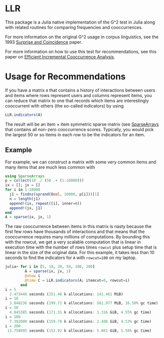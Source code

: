 # LLR
This package is a Julia native implementation of the G^2 test in Julia
along with related routines for comparing frequencies and cooccurrences.

For more information on the original G^2 usage in corpus linguistics,
see the 1993 [Surprise and Coincidence](https://aclanthology.org/J93-1003.pdf) paper.

For more information on how to use this test for recommendations, see
this paper on [Efficient Incremental Cooccurrence Analysis](https://ssc.io/pdf/p3-schelter.pdf).

# Usage for Recommendations
If you have a matrix `A` that contains a history of interactions between users and items where
rows represent users and columns represent items, you can reduce that matrix to one that records
which items are interestingly cooccurrent with others (the so-called indicators) by using
```julia
LLR.indicators(A)
```
The result will be an item × item symmetric sparse matrix (see [SparseArrays](https://docs.julialang.org/en/v1/stdlib/SparseArrays/) 
that contains all non-zero cooccurrence scores. Typically, you would pick the largest 50 or so items
in each row to be the indicators for an item.

## Example
For example, we can construct a matrix with some very common items and many items that are much less common
with 
```julia
using SparseArrays
p = collect(10 ./ (50 .+ (1:10000)))
ix = []; jx = []
for i in 1:10000
  j1 = findnz(sprand(Bool, 10000, p[i]))[1]
  n = length(j1)
  append!(ix, repeat([i], inner=n))
  append!(jx, j1)
end
A = sparse(ix, jx, 1)
```
The raw cooccurrence between items in this matrix is nasty because the first few rows have thousands of interactions
and that means that the cooccurrence requires many millions of computations. By bounding this with the rowcut, we get a very scalable
computation that is linear in execution time with the number of rows times `rowcut` plus setup time that is linear in the size of
the original data. For this example, it takes less than
10 seconds to find the indicators for `A` with `rowcut=100` on my laptop. 
```julia
julia> for i in [5, 10, 20, 50, 100, 200]
         A = sparse(ix, jx, 1)
         @show i
         @time C = LLR.indicators(A; itemcut=0, rowcut=i)
       end
i = 5
  2.473446 seconds (251.48 k allocations: 141.461 MiB)
i = 10
  3.840236 seconds (199.72 k allocations: 561.977 MiB, 16.50% gc time)
i = 50
  4.845385 seconds (171.31 k allocations: 1.316 GiB, 4.55% gc time)
i = 100
  7.392000 seconds (159.78 k allocations: 2.488 GiB, 4.53% gc time)
i = 200
 13.758895 seconds (152.92 k allocations: 5.061 GiB, 5.56% gc time)
 ```

